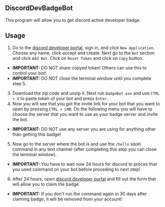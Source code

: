 ## DiscordDevBadgeBot
This program will allow you to get discord active developer badge.

## Usage
1. Go to the [discord developer portal](https://discord.com/developers/applications), sign in, and click `New Application`. Choose any name, click accept and create. Next go to the `Bot` section and click `Add Bot`. Click on `Reset Token` and click on `Copy` button.
- **IMPORTANT:** DO NOT share copyed token! Others can use this to control your bot!
- **IMPORTANT:** DO NOT close the terminal window until you complete step 5.
3. Download the zip code and unzip it. Next run `BadgeBot.exe` and use `CTRL + V` to paste token of your bot and press `Enter`.
4. Now you will see that you got the invite link for your bot that you want to open by pressing `CTRL + LMB`. On the following menu you will have to choose the server that you want to use as your badge server and invite the bot.
- **IMPORTANT:** DO NOT use any server you are using for anything other than getting this badge!
5. Now go to the server where the bot is and use the `/hello` slash command in any text channel (after completing this step you can close the terminal window).
- **IMPORTANT:** You have to wait now 24 hours for discord to proces that you used command on your bot before proceding to next step!
6. After 24 hours, open [discord developer portal](https://discord.com/developers/active-developer) and fill out the form that will allow you to claim the badge.
- **IMPORTANT:** If you don't run the command again in 30 days after claiming  badge, it will be removed from your account!

